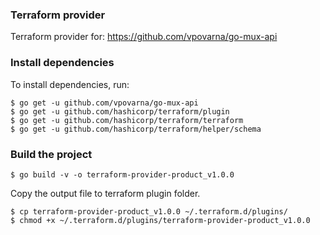 ### Terraform provider
Terraform provider for: https://github.com/vpovarna/go-mux-api

### Install dependencies
To install dependencies, run:
```
$ go get -u github.com/vpovarna/go-mux-api
$ go get -u github.com/hashicorp/terraform/plugin
$ go get -u github.com/hashicorp/terraform/terraform
$ go get -u github.com/hashicorp/terraform/helper/schema
```

### Build the project
```
$ go build -v -o terraform-provider-product_v1.0.0
````
Copy the output file to terraform plugin folder.

```
$ cp terraform-provider-product_v1.0.0 ~/.terraform.d/plugins/
$ chmod +x ~/.terraform.d/plugins/terraform-provider-product_v1.0.0
```
